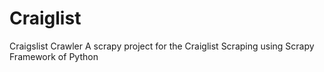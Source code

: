 # Craiglist
Craigslist Crawler
A scrapy project for the Craiglist Scraping using Scrapy Framework of Python
